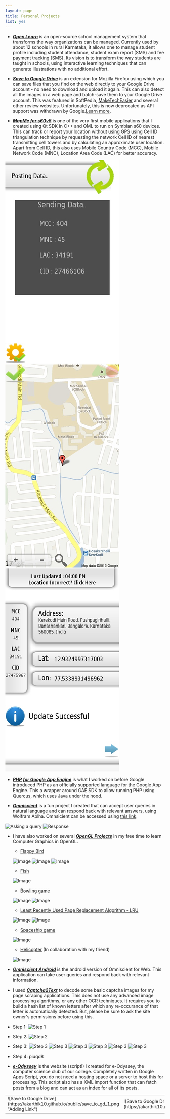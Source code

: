 ```yaml
---
layout: page
title: Personal Projects
list: yes
---
```


* [**_Open Learn_**](https://github.com/akarthik10/rajeshwari) is an open-source school management system that transforms the way organizations can be managed. Currently used by about 12 schools in rural Karnataka, it allows one to manage student profile including student attendance, student exam report (SMS) and fee payment tracking (SMS). Its vision is to transform the way students are taught in schools, using interactive learning techniques that can generate illustrations with no additional effort.

* [**_Save to Google Drive_**](https://github.com/akarthik10/save_to_google_drive) is an extension for Mozilla Firefox using which you can save files that you find on the web directly to your Google Drive account - no need to download and upload it again. This can also detect all the images in a web page and batch-save them to your Google Drive account. This was featured in SoftPedia, [MakeTechEasier](https://www.maketecheasier.com/save-files-to-google-drive-firefox/) and several other review websites.  Unfortunately, this is now deprecated as API support was withdrawn by Google.[Learn more](https://akarthik10.wordpress.com/2013/01/03/save-to-google-drive-extension-for-mozilla-firefox/).

<table>
<td>
![Save to Google Drive](https://akarthik10.github.io/public/save_to_gd_1.png "Adding Link") </td>
<td>![Save to Google Drive](https://akarthik10.github.io/public/save_to_gd_2.png)</td>

* [**_MapMe for s60v5_**](https://github.com/akarthik10/MapMe) is one of the very first mobile applications that I created using Qt SDK in C++ and QML to run on Symbian s60 devices. This can track or report your location without using GPS using Cell ID triangulation technique by requesting the network Cell ID of nearest transmitting cell towers and by calculating an approximate user location. Apart from Cell ID, this also uses Mobile Country Code (MCC), Mobile Network Code (MNC), Location Area Code (LAC) for better accuracy.
 
![Showing location without GPS](https://raw.githubusercontent.com/akarthik10/MapMe/master/Screenshots/Scr000014.jpg)
![Showing location without GPS](https://raw.githubusercontent.com/akarthik10/MapMe/master/Screenshots/Scr000005.jpg)
![Requesting data](https://raw.githubusercontent.com/akarthik10/MapMe/master/Screenshots/Scr000013.jpg)


* [**_PHP for Google App Engine_**](https://github.com/akarthik10/gae-php) is what I worked on before Google introduced PHP as an officially supported language for the Google App Engine. This a wrapper around GAE SDK to allow running PHP using Quercus, which uses Java under the hood. 

* [**_Omniscient_**](https://github.com/akarthik10/Omniscient) is a fun project I created that can accept user queries in natural language and can respond back with relevant answers, using Wolfram Aplha. Omnsicient can be accessed using [this link](http://omniscient-web.appspot.com).


![Asking a query](https://akarthik10.github.io/public/omni_1.png) 
![Response](https://akarthik10.github.io/public/omni_2.png)

* I have also worked on several [**_OpenGL Projects_**](https://github.com/akarthik10/opengl-samples/tree/master/examples) in my free time to learn Computer Graphics in OpenGL.

  * [Flappy Bird](https://github.com/akarthik10/opengl-samples/tree/master/examples/flappy)
  
  ![Image](https://akarthik10.github.io/public/flappy_1.PNG)
  ![Image](https://akarthik10.github.io/public/flappy_2.PNG)
  ![Image](https://akarthik10.github.io/public/flappy_3.PNG)

  * [Fish](https://github.com/akarthik10/opengl-samples/tree/master/examples/fish)
  
  ![Image](https://akarthik10.github.io/public/fish_1.PNG)

  * [Bowling game](https://github.com/akarthik10/opengl-samples/tree/master/examples/bowling)
  
  ![Image](https://akarthik10.github.io/public/bowling_1.PNG)
  ![Image](https://akarthik10.github.io/public/bowling_2.PNG)
  
  * [Least Recently Used Page Replacement Algorithm - LRU](https://github.com/akarthik10/opengl-samples/tree/master/examples/lru-page-replacement)
  
  ![Image](https://akarthik10.github.io/public/lru_1.PNG)
  ![Image](https://akarthik10.github.io/public/lru_2.PNG)

  * [Spaceship game](https://github.com/akarthik10/opengl-samples/tree/master/examples/asteroids)
  
  ![Image](https://akarthik10.github.io/public/spaceship.PNG)
  * [Helicopter](https://github.com/akarthik10/opengl-samples/tree/master/examples/helicopter) (In collaboration with my friend)
  
  ![Image](https://akarthik10.github.io/public/helicopter.PNG)

* [**_Omniscient Android_**](https://github.com/akarthik10/Omniscient_android) is the android version of Omniscient for Web. This application can take user queries and respond back with relevant information.

* I used [**_Captcha2Text_**](https://github.com/akarthik10/Captcha2Text) to decode some basic captcha images for my page scraping applications. This does not use any advanced image processing algorithms, or any other OCR techniques. It requires you to build a hash list of known letters after which any re-occurance of that letter is automatically detected. But, please be sure to ask the site owner's permissions before using this.

 * Step 1: ![Step 1](https://raw.githubusercontent.com/akarthik10/Captcha2Text/master/example/step_1_original_image/captcha.jpg)
 * Step 2: ![Step 2](https://raw.githubusercontent.com/akarthik10/Captcha2Text/master/example/step_2_cleaned_image/output.jpg)
 * Step 3: ![Step 3](https://raw.githubusercontent.com/akarthik10/Captcha2Text/master/example/step_3_split_letters/ltr0.jpg)  ![Step 3](https://raw.githubusercontent.com/akarthik10/Captcha2Text/master/example/step_3_split_letters/ltr1.jpg)  ![Step 3](https://raw.githubusercontent.com/akarthik10/Captcha2Text/master/example/step_3_split_letters/ltr2.jpg)  ![Step 3](https://raw.githubusercontent.com/akarthik10/Captcha2Text/master/example/step_3_split_letters/ltr3.jpg)  ![Step 3](https://raw.githubusercontent.com/akarthik10/Captcha2Text/master/example/step_3_split_letters/ltr4.jpg)  ![Step 3](https://raw.githubusercontent.com/akarthik10/Captcha2Text/master/example/step_3_split_letters/ltr5.jpg)
 * Step 4: piuqd8

* [**_e-Odyssey_**](https://github.com/akarthik10/e-Odyssey) is the website (script!) I created for e-Odyssey, the computer science club of our college. Completely written in Google Apps Script, you do not need a hosting space or a server to host this for processing. This script also has a XML import function that can fetch posts from a blog and can act as an index for all of its posts.
